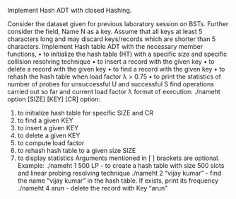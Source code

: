 
Implement Hash ADT with closed Hashing.

Consider the dataset given for previous laboratory session on BSTs. Further consider the field,
Name N as a key. Assume that all keys at least 5 characters long and may discard keys/records
which are shorter than 5 characters. Implement Hash table ADT with the necessary member
functions,
• to initialize the hash table (HT) with a specific size and specific collision resolving technique
• to insert a record with the given key
• to delete a record with the given key
• to find a record with the given key
• to rehash the hash table when load factor λ > 0.75
• to print the statistics of number of probes for unsuccessful U and successful S find operations
carried out so far and current load factor λ
format of execution:
./nameht option [SIZE] [KEY] [CR]
option:
1. to initialize hash table for specific SIZE and CR
2. to find a given KEY
3. to insert a given KEY
4. to delete a given KEY
5. to compute load factor
6. to rehash hash table to a given size SIZE
7. to display statistics
Arguments mentioned in [ ] brackets are optional.
Example:
./nameht 1 500 LP - to create a hash table with size 500 slots and linear probing resolving
technique
./nameht 2 “vijay kumar” - find the name “vijay kumar” in the hash table. If exists, print its
frequency
./nameht 4 arun - delete the record with Key “arun”

